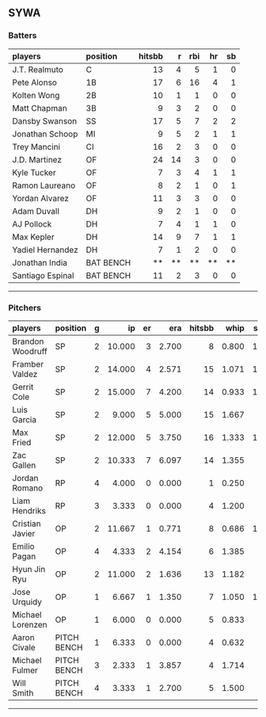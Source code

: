 ## SYWA

### Batters

 |players          |position  | hitsbb|  r| rbi| hr| sb| 
|:----------------|:---------|------:|--:|---:|--:|--:| 
|J.T. Realmuto    |C         |     13|  4|   5|  1|  0| 
|Pete Alonso      |1B        |     17|  6|  16|  4|  1| 
|Kolten Wong      |2B        |     10|  1|   1|  0|  0| 
|Matt Chapman     |3B        |      9|  3|   2|  0|  0| 
|Dansby Swanson   |SS        |     17|  5|   7|  2|  2| 
|Jonathan Schoop  |MI        |      9|  5|   2|  1|  1| 
|Trey Mancini     |CI        |     16|  2|   3|  0|  0| 
|J.D. Martinez    |OF        |     24| 14|   3|  0|  0| 
|Kyle Tucker      |OF        |      7|  3|   4|  1|  1| 
|Ramon Laureano   |OF        |      8|  2|   1|  0|  1| 
|Yordan Alvarez   |OF        |     11|  3|   3|  0|  0| 
|Adam Duvall      |DH        |      9|  2|   1|  0|  0| 
|AJ Pollock       |DH        |      7|  4|   1|  1|  0| 
|Max Kepler       |DH        |     14|  9|   7|  1|  1| 
|Yadiel Hernandez |DH        |      7|  1|   2|  0|  0| 
|Jonathan India   |BAT BENCH |     **| **|  **| **| **| 
|Santiago Espinal |BAT BENCH |     11|  2|   3|  0|  0| 

* * *

### Pitchers

 
|players          |position    |  g|     ip| er|   era| hitsbb|  whip| so|  w| sv| 
|:----------------|:-----------|--:|------:|--:|-----:|------:|-----:|--:|--:|--:| 
|Brandon Woodruff |SP          |  2| 10.000|  3| 2.700|      8| 0.800| 10|  1|  0| 
|Framber Valdez   |SP          |  2| 14.000|  4| 2.571|     15| 1.071| 11|  2|  0| 
|Gerrit Cole      |SP          |  2| 15.000|  7| 4.200|     14| 0.933| 16|  1|  0| 
|Luis Garcia      |SP          |  2|  9.000|  5| 5.000|     15| 1.667|  8|  0|  0| 
|Max Fried        |SP          |  2| 12.000|  5| 3.750|     16| 1.333| 11|  0|  0| 
|Zac Gallen       |SP          |  2| 10.333|  7| 6.097|     14| 1.355|  8|  1|  0| 
|Jordan Romano    |RP          |  4|  4.000|  0| 0.000|      1| 0.250|  7|  0|  3| 
|Liam Hendriks    |RP          |  3|  3.333|  0| 0.000|      4| 1.200|  4|  0|  3| 
|Cristian Javier  |OP          |  2| 11.667|  1| 0.771|      8| 0.686| 18|  1|  0| 
|Emilio Pagan     |OP          |  4|  4.333|  2| 4.154|      6| 1.385|  7|  1|  2| 
|Hyun Jin Ryu     |OP          |  2| 11.000|  2| 1.636|     13| 1.182|  4|  2|  0| 
|Jose Urquidy     |OP          |  1|  6.667|  1| 1.350|      7| 1.050| 10|  1|  0| 
|Michael Lorenzen |OP          |  1|  6.000|  0| 0.000|      5| 0.833|  5|  1|  0| 
|Aaron Civale     |PITCH BENCH |  1|  6.333|  0| 0.000|      4| 0.632|  3|  1|  0| 
|Michael Fulmer   |PITCH BENCH |  3|  2.333|  1| 3.857|      4| 1.714|  4|  0|  0| 
|Will Smith       |PITCH BENCH |  4|  3.333|  1| 2.700|      5| 1.500|  6|  0|  1| 


* * *


